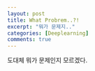 ```yaml
---
layout: post
title: What Probrem..?!
excerpt: "뭐가 문제지.."
categories: [Deeplearning]
comments: true
---
```


도대체 뭐가 문제인지 모르겠다.

